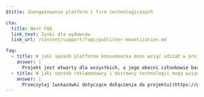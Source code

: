 ```yaml
---
$title: Zaangażowanie platform i firm technologicznych

cta:
  title: Next FAQ
  link_text: Zyski dla wydawców
  link_url: /content/support/faqs/publisher-monetization.md

faq:
  - title: W jaki sposób platforma konsumencka może wziąć udział w projekcie Accelerated Mobile Pages?
    answer: |
      Projekt jest otwarty dla wszystkich, a jego obecni członkowie bardzo entuzjastycznie podchodzą do tematu zaangażowania platform konsumenckich. Google bezpłatnie udostępnia swoją pamięć podręczną wszystkim, w tym platformom konsumenckim, które chcą wyświetlać treści AMP. Można się z nami skontaktować poprzez [GitHub](https://github.com/ampproject/amphtml/issues/new) – na pytania odpowiemy tak szybko, jak to będzie możliwe.
  - title: W jaki sposób reklamodawcy i dostawcy technologii mogą wziąć udział w projekcie Accelerated Mobile Pages?
    answer: |
      Przeczytaj [wskazówki dotyczące dołączenia do projektu](https://github.com/ampproject/amphtml/tree/master/3p#ads) i skontaktuj się z nami za pośrednictwem [GitHubu](https://github.com/ampproject/amphtml/issues/new).
---
```

